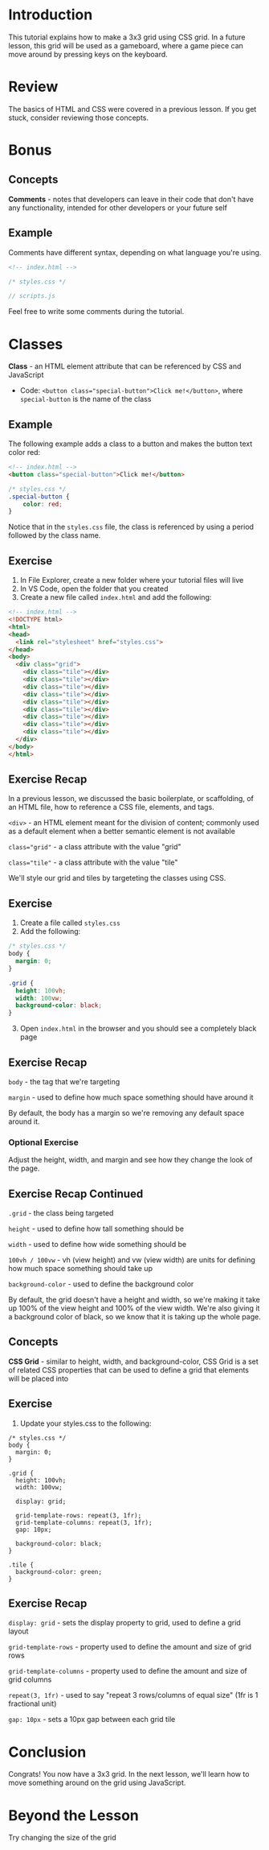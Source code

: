 # Introduction
This tutorial explains how to make a 3x3 grid using CSS grid. In a future lesson, this grid will be used as a gameboard, where a game piece can move around by pressing keys on the keyboard.

# Review
The basics of HTML and CSS were covered in a previous lesson. If you get stuck, consider reviewing those concepts.

# Bonus

## Concepts

**Comments** - notes that developers can leave in their code that don't have any functionality, intended for other developers or your future self

## Example
Comments have different syntax, depending on what language you're using.
```HTML
<!-- index.html -->
```
```CSS
/* styles.css */
```
```JavaScript
// scripts.js
```

Feel free to write some comments during the tutorial.

# Classes

**Class** - an HTML element attribute that can be referenced by CSS and JavaScript
- Code: `<button class="special-button">Click me!</button>`, where `special-button` is the name of the class

## Example
The following example adds a class to a button and makes the button text color red:
```HTML
<!-- index.html -->
<button class="special-button">Click me!</button>
```
```CSS
/* styles.css */
.special-button {
    color: red;
}
```

Notice that in the `styles.css` file, the class is referenced by using a period followed by the class name.

## Exercise
1. In File Explorer, create a new folder where your tutorial files will live
2. In VS Code, open the folder that you created
3. Create a new file called `index.html` and add the following:
```HTML
<!-- index.html -->
<!DOCTYPE html>
<html>
<head>
  <link rel="stylesheet" href="styles.css">
</head>
<body>
  <div class="grid">
    <div class="tile"></div>
    <div class="tile"></div>
    <div class="tile"></div>
    <div class="tile"></div>
    <div class="tile"></div>
    <div class="tile"></div>
    <div class="tile"></div>
    <div class="tile"></div>
    <div class="tile"></div>
  </div>
</body>
</html>
```

## Exercise Recap
In a previous lesson, we discussed the basic boilerplate, or scaffolding, of an HTML file, how to reference a CSS file, elements, and tags.

`<div>` - an HTML element meant for the division of content; commonly used as a default element when a better semantic element is not available

`class="grid"` - a class attribute with the value "grid"

`class="tile"` - a class attribute with the value "tile"

We'll style our grid and tiles by targeteting the classes using CSS.

## Exercise
1. Create a file called `styles.css`
2. Add the following:
```CSS
/* styles.css */
body {
  margin: 0;
}

.grid {
  height: 100vh;
  width: 100vw;
  background-color: black;
}
```
3. Open `index.html` in the browser and you should see a completely black page

## Exercise Recap
`body` - the tag that we're targeting

`margin` - used to define how much space something should have around it

By default, the body has a margin so we're removing any default space around it.

### Optional Exercise
Adjust the height, width, and margin and see how they change the look of the page.

## Exercise Recap Continued
`.grid` - the class being targeted

`height` - used to define how tall something should be

`width` - used to define how wide something should be

`100vh / 100vw` - vh (view height) and vw (view width) are units for defining how much space something should take up

`background-color` - used to define the background color

By default, the grid doesn't have a height and width, so we're making it take up 100% of the view height and 100% of the view width. We're also giving it a background color of black, so we know that it is taking up the whole page.

## Concepts
**CSS Grid** - similar to height, width, and background-color, CSS Grid is a set of related CSS properties that can be used to define a grid that elements will be placed into

## Exercise
1. Update your styles.css to the following:
```
/* styles.css */
body {
  margin: 0;
}

.grid {
  height: 100vh;
  width: 100vw;

  display: grid;

  grid-template-rows: repeat(3, 1fr);
  grid-template-columns: repeat(3, 1fr);
  gap: 10px;

  background-color: black;
}

.tile {
  background-color: green;
}
```

## Exercise Recap
`display: grid` - sets the display property to grid, used to define a grid layout

`grid-template-rows` - property used to define the amount and size of grid rows

`grid-template-columns` - property used to define the amount and size of grid columns

`repeat(3, 1fr)` - used to say "repeat 3 rows/columns of equal size" (1fr is 1 fractional unit)

`gap: 10px` - sets a 10px gap between each grid tile

# Conclusion
Congrats! You now have a 3x3 grid. In the next lesson, we'll learn how to move something around on the grid using JavaScript.

# Beyond the Lesson
Try changing the size of the grid
